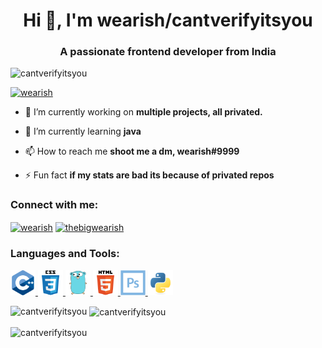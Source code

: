 <h1 align="center">Hi 👋, I'm wearish/cantverifyitsyou</h1>
<h3 align="center">A passionate frontend developer from India</h3>

<p align="left"> <img src="https://komarev.com/ghpvc/?username=cantverifyitsyou&label=Profile%20views&color=0e75b6&style=flat" alt="cantverifyitsyou" /> </p>

<p align="left"> <a href="https://twitter.com/wearish" target="blank"><img src="https://img.shields.io/twitter/follow/wearish?logo=twitter&style=for-the-badge" alt="wearish" /></a> </p>

- 🔭 I’m currently working on **multiple projects, all privated.**

- 🌱 I’m currently learning **java**

- 📫 How to reach me **shoot me a dm, wearish#9999**

- ⚡ Fun fact **if my stats are bad its because of privated repos**

<h3 align="left">Connect with me:</h3>
<p align="left">
<a href="https://twitter.com/wearish" target="blank"><img align="center" src="https://raw.githubusercontent.com/rahuldkjain/github-profile-readme-generator/master/src/images/icons/Social/twitter.svg" alt="wearish" height="30" width="40" /></a>
<a href="https://www.youtube.com/c/thebigwearish" target="blank"><img align="center" src="https://raw.githubusercontent.com/rahuldkjain/github-profile-readme-generator/master/src/images/icons/Social/youtube.svg" alt="thebigwearish" height="30" width="40" /></a>
</p>

<h3 align="left">Languages and Tools:</h3>
<p align="left"> <a href="https://www.w3schools.com/cpp/" target="_blank" rel="noreferrer"> <img src="https://raw.githubusercontent.com/devicons/devicon/master/icons/cplusplus/cplusplus-original.svg" alt="cplusplus" width="40" height="40"/> </a> <a href="https://www.w3schools.com/css/" target="_blank" rel="noreferrer"> <img src="https://raw.githubusercontent.com/devicons/devicon/master/icons/css3/css3-original-wordmark.svg" alt="css3" width="40" height="40"/> </a> <a href="https://golang.org" target="_blank" rel="noreferrer"> <img src="https://raw.githubusercontent.com/devicons/devicon/master/icons/go/go-original.svg" alt="go" width="40" height="40"/> </a> <a href="https://www.w3.org/html/" target="_blank" rel="noreferrer"> <img src="https://raw.githubusercontent.com/devicons/devicon/master/icons/html5/html5-original-wordmark.svg" alt="html5" width="40" height="40"/> </a> <a href="https://www.photoshop.com/en" target="_blank" rel="noreferrer"> <img src="https://raw.githubusercontent.com/devicons/devicon/master/icons/photoshop/photoshop-line.svg" alt="photoshop" width="40" height="40"/> </a> <a href="https://www.python.org" target="_blank" rel="noreferrer"> <img src="https://raw.githubusercontent.com/devicons/devicon/master/icons/python/python-original.svg" alt="python" width="40" height="40"/> </a> </p>

<p><img align="left" src="https://github-readme-stats.vercel.app/api/top-langs?username=cantverifyitsyou&show_icons=true&locale=en&layout=compact" alt="cantverifyitsyou" /></p>

<p>&nbsp;<img align="center" src="https://github-readme-stats.vercel.app/api?username=cantverifyitsyou&show_icons=true&locale=en" alt="cantverifyitsyou" /></p>

<p><img align="center" src="https://github-readme-streak-stats.herokuapp.com/?user=cantverifyitsyou&" alt="cantverifyitsyou" /></p>
